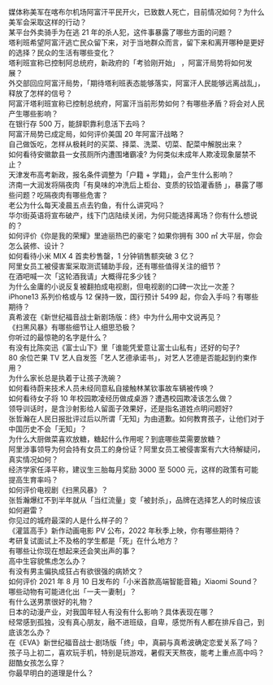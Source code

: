 媒体称美军在喀布尔机场阿富汗平民开火，已致数人死亡，目前情况如何？为什么美军会采取这样的行动？  
某平台外卖骑手为在逃 21 年的杀人犯，这件事暴露了哪些方面的问题？  
塔利班希望阿富汗逃亡民众留下来，对于当地群众而言，留下来和离开哪种是更好的选择？民众的生活有哪些变化？  
塔利班宣称已控制阿总统府，新政府的「考验刚开始」 ，阿富汗局势将如何发展？  
外交部回应阿富汗局势，「期待塔利班表态能够落实，阿富汗人民能够远离战乱」，释放了怎样的信号？  
阿富汗塔利班宣称已控制总统府，阿富汗当前形势如何？有哪些矛盾？将会对人民产生哪些影响？  
在银行存 500 万，能辞职靠利息活下去吗？  
阿富汗局势已成定局，如何评价美国 20 年阿富汗战略？  
自己做饭吃，怎样从极耗时的买菜、择菜、洗菜、切菜、配菜中解脱出来？  
如何看待安徽歙县一女孩厕所内遭围堵霸凌? 为何类似未成年人欺凌现象屡禁不止？  
天津发布高考新政，报名条件调整为「户籍 + 学籍」，会产生什么影响？  
济南一大润发将隔夜肉「有臭味的冲洗后上柜台、变质的铰馅灌香肠 」，暴露了哪些问题？吃隔夜肉有哪些危害？  
老公为什么每天凌晨五点去钓鱼，有什么讲究吗？  
华尔街英语将宣布破产，线下门店陆续关闭，为何只能选择离场？你有什么想说的？  
如何评价《你是我的荣耀》里迪丽热巴的豪宅？如果你拥有 300 ㎡ 大平层，你会怎么装修、设计？  
如何看待小米 MIX 4 首卖秒售罄，1 分钟销售额突破 3 亿？  
阿里女员工被侵害案采取测谎辅助手段，还有哪些值得关注的细节？  
在酒吧喊一次「这轮酒我请」大概得花多少钱？  
为什么金庸的小说反复被翻拍成电视剧，但电视剧的口碑一次比一次差？  
iPhone13 系列价格或与 12 保持一致，国行预计 5499 起，你会入手吗？有哪些期待？  
真希波在《新世纪福音战士新剧场版：终》中为什么用中文说再见？  
《扫黑风暴》有哪些细节让人细思恐极？  
你听过的最惊艳的名字是什么？  
有没有比陈奕迅《富士山下》里「谁能凭爱意让富士山私有」还好的句子?  
80 余位芒果 TV 艺人自发签「艺人艺德承诺书」，对艺人艺德是否能起到约束作用？  
为什么家长总是执着于让孩子洗碗？  
如何看待蔚来技术人员未经同意私自接触林某钦事故车辆被传唤？  
如何看待女子将 10 年校园欺凌经历做成桌游？遭遇校园欺凌该怎么做？  
领导训话时，是含沙射影给人留面子效果好，还是指名道姓点明问题好?  
张哲瀚在人民日报批评过后以所谓「无知」为由道歉。如何教育孩子，让他们对于中国历史不会「无知」？  
为什么大厨做菜喜欢放糖，糖起什么作用呢？到底哪些菜需要放糖？  
阿里涉事领导为何会持有女员工的身份证？阿里女员工被侵害案有六大待解疑问，真实情况如何？  
经济学家任泽平称，建议生三胎每月奖励 3000 至 5000 元，这样的政策有可能提高生育率吗？  
如何评价电视剧《扫黑风暴》？  
张哲瀚爆红不到半年就从「当红流量」变「被封杀」，品牌在选择艺人的时候应该如何避雷？  
你见过的城府最深的人是什么样子的？  
《灌篮高手》新作动画电影 PV 公布，2022 年秋季上映，你有哪些期待？  
考研复试面试上不及格的学生都是「死」在什么地方？  
有哪些让你现在想起来还会笑出声的事？  
高中生容貌焦虑怎么办？  
有没有男主偏执成狂占有欲很强的病娇文？  
如何评价 2021 年 8 月 10 日发布的「小米首款高端智能音箱」Xiaomi Sound？  
哪些动物有可能进化出「一夫一妻制」？  
有什么送男票很好的礼物？  
日本的动漫产业，对我国年轻人有没有什么影响？具体表现在哪？  
经常感到孤独，没有真心朋友，融不进班级，自卑，感觉所有人都在排斥自己，到底该怎么办？  
在《EVA》新世纪福音战士·剧场版「终」中，真嗣与真希波确定恋爱关系了吗？  
孩子马上初二，喜欢玩手机，特别是玩游戏，暑假天天熬夜，能考上重点高中吗？  
甜酷女孩怎么穿？  
你最早明白的道理是什么？  
